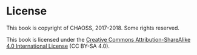 # License

This book is copyright of CHAOSS, 2017-2018. Some rights reserved.

This book is licensed under the [Creative Commons Attribution-ShareAlike 4.0 International License](https://creativecommons.org/licenses/by-sa/4.0/) (CC BY-SA 4.0).
